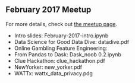 February 2017 Meetup
---------------------

For more details, check out [the meetup page](https://www.meetup.com/PyData-Berlin/events/235347101/).

- Intro slides: February-2017-intro.ipynb
- Data Science for Good Data Dive: datadive.pdf
- Online Gambling Feature Engineering: 
- From Pandas to Dask: Dask_noob 0.2.ipynb
- Clue Hackathon: clue_hackathon.pdf
- NewYorker: new_yorker.pdf
- WATTx: wattx_data_privacy.pdg
